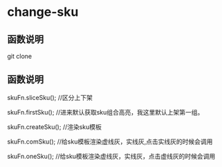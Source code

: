 # change-sku
## 函数说明
git clone 

## 函数说明
skuFn.sliceSku(); //区分上下架<br/>

skuFn.firstSku(); //进来默认获取sku组合高亮，我这里默认上架第一组。<br/>

skuFn.createSku(); //渲染sku模板<br/>

skuFn.comSku(); //给sku模板渲染虚线灰，实线灰,点击实线灰的时候会调用<br/>

skuFn.oneSku(); //给sku模板渲染虚线灰，实线灰，点击虚线灰的时候会调用<br/>

